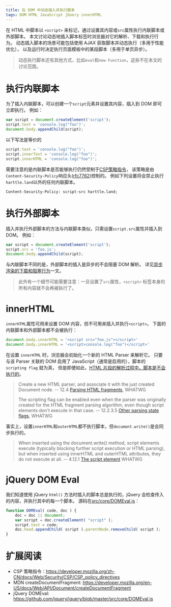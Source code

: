 ```yaml
---
title: 在 DOM 中动态插入并执行脚本
tags: DOM HTML JavaScript jQuery innerHTML
---
```


在 HTML 中脚本以 `<script>` 来标记，通过设置其内容或`src`属性执行内联脚本或外部脚本。
本文讨论动态地插入脚本标签时浏览器对它的解析、下载和执行行为。
动态插入脚本的场景可能包括使用 AJAX 获取脚本并动态执行（多用于性能优化），
以及运行时决定执行页面模板中的某段脚本（多用于单页异步）。

> 动态执行脚本还有其他方式，比如`eval`和`new Function`，这些不在本文的讨论范围。

<!--more-->

# 执行内联脚本

为了插入内联脚本，可以创建一个`script`元素并设置其内容，插入到 DOM 即可立即执行。
例如：

```javascript
var script = document.createElement('script');
script.text = 'console.log("foo")';
document.body.appendChild(script);
```

以下写法是等价的

```javascript
script.text = 'console.log("foo")';
script.innerText = 'console.log("foo")';
script.innerHTML = 'console.log("foo")';
```

需要注意的是内联脚本是否能够执行仍然受制于[CSP策略指令][csp]，
该策略是由`Content-Security-Policy`响应头([rfc7762][rfc7762])控制的。
例如下列设置将会禁止执行`harttle.land`以外的任何内联脚本。

```
Content-Security-Policy: script-src harttle.land;
```

# 执行外部脚本

插入并执行外部脚本的方法与内联脚本类似，只需设置`script.src`属性并插入到 DOM。
例如：

```javascript
var script = document.createElement('script');
script.src = 'foo.js';
document.body.appendChild(script);
```

与内联脚本不同的是，外部脚本的插入是异步的不会阻塞 DOM 解析。
详见[异步渲染的下载和阻塞行为](/2016/11/26/dynamic-dom-render-blocking.html)一文。

> 此外有一个细节可能需要注意：一旦设置了`src`属性，`<script>` 标签本身的所有内容就不会再被执行了。

# innerHTML

`innerHTML`属性可用来设置 DOM 内容，但不可用来插入并执行`<script>`。
下面的内联脚本和外部脚本都不会被执行：

```javascript
document.body.innerHTML = '<script src="foo.js"></script>'
document.body.innerHTML = '<script>console.log("foo")</script>'
```

在设置 `innerHTML` 时，浏览器会初始化一个新的 HTML Parser 来解析它。
只要与该 Parser 关联的 DOM 启用了 JavaScript（通常是启用的），脚本的 `scripting flag` 就为真，
但是即便如此，[HTML 片段的解析过程中，脚本是不会执行的][psf]。


> Create a new HTML parser, and associate it with the just created Document node. -- 12.4 [Parsing HTML fragments][phf], WHATWG 
> 
> The scripting flag can be enabled even when the parser was originally created for the HTML fragment parsing algorithm, even though script elements don't execute in that case.
> -- 12.2.3.5 [Other parsing state flags][psf], WHATWG

事实上，设置`innerHTML`和`outerHTML`都不执行脚本，但`document.write()`是会同步执行的。

> When inserted using the document.write() method, script elements execute (typically blocking further script execution or HTML parsing), but when inserted using innerHTML and outerHTML attributes, they do not execute at all. -- 4.12.1 [The script element][script] WHATWG

# jQuery DOM Eval

我们知道使用 jQuery `html()` 方法时插入的脚本总是执行的，jQuery 会检查传入的内容，并执行其中的每一个脚本。
源码在[src/core/DOMEval.js][domeval]：

```javascript
function DOMEval( code, doc ) {
    doc = doc || document;
    var script = doc.createElement( "script" );
    script.text = code;
    doc.head.appendChild( script ).parentNode.removeChild( script );
}
```

# 扩展阅读

* CSP 策略指令：<https://developer.mozilla.org/zh-CN/docs/Web/Security/CSP/CSP_policy_directives>
* MDN createDocumentFragment: <https://developer.mozilla.org/en-US/docs/Web/API/Document/createDocumentFragment>
* jQuery DOMEval: https://github.com/jquery/jquery/blob/master/src/core/DOMEval.js

[csp]: https://developer.mozilla.org/zh-CN/docs/Web/Security/CSP/CSP_policy_directives
[rfc7762]: https://tools.ietf.org/html/rfc7762
[phf]: https://html.spec.whatwg.org/#parsing-html-fragments
[psf]: https://html.spec.whatwg.org/#other-parsing-state-flags
[script]: https://html.spec.whatwg.org/#the-script-element
[domeval]: https://github.com/jquery/jquery/blob/master/src/core/DOMEval.js
